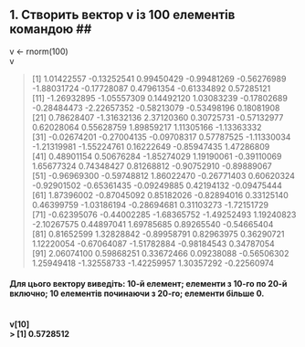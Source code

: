 ## 1. Створить вектор v із 100 елементів командою ##  <br>
v <- rnorm(100) <br>
v <br> 
 > [1]  1.01422557 -0.13252541  0.99450429 -0.99481269 -0.56276989 -1.88031724 -0.17728087  0.47961354 -0.61334892  0.57285121 <br> 
 > [11] -1.26932895 -1.05557309  0.14492120  1.03083239 -0.17802689 -0.28484473 -2.22657352 -0.58213079 -0.53498196  0.18081908 <br>
 > [21]  0.78628407 -1.31632136  2.37120360  0.30725731 -0.57132977  0.62028064  0.55628759  1.89859217  1.11305166 -1.13363332 <br>
 > [31] -0.02674201 -0.27004135 -0.09708317  0.57787525 -1.11330034 -1.21319981 -1.55224761  0.16222649 -0.85947435  1.47286809 <br>
 > [41]  0.48901154  0.50676284 -1.85274029  1.19190061 -0.39110069  1.65677324  0.74348427  0.81268812 -0.90752910 -0.89889067 <br>
 > [51] -0.96969300 -0.59748812  1.86022470 -0.26771403  0.60620324 -0.92901502 -0.65361435 -0.09249885  0.42194132 -0.09475444 <br>
 > [61]  1.87396002 -0.87045092  0.85182026 -0.82894016  0.33125140  0.46399759 -1.03186194 -0.28694681  0.31103273 -1.72151729 <br>
 > [71] -0.62395076 -0.44002285 -1.68365752 -1.49252493  1.19240823 -2.10267575  0.44897041  1.69785685  0.89265540 -0.54665404 <br>
 > [81]  0.81652599  1.32828842 -0.89958791  0.82963975  0.36290721  1.12220054 -0.67064087 -1.51782884 -0.98184543  0.34787054 <br>
 > [91]  2.06074100  0.59868251  0.33672466  0.09238088 -0.56506302  1.25949418 -1.32558733 -1.42259957  1.30357292 -0.22560974 <br>

<h4>Для цього вектору виведіть: 10-й елемент; елементи з 10-го по 20-й включно; 10 елементів починаючи з 20-го; елементи більше 0. <h4> <br>
v[10] <br>
> [1] 0.5728512
